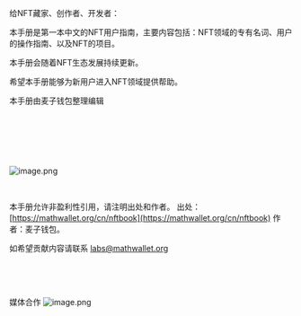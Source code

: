 给NFT藏家、创作者、开发者：
​

本手册是第一本中文的NFT用户指南，主要内容包括：NFT领域的专有名词、用户的操作指南、以及NFT的项目。
​

本手册会随着NFT生态发展持续更新。
​

希望本手册能够为新用户进入NFT领域提供帮助。
​

本手册由麦子钱包整理编辑
​

​

​

​

![image.png](/nft_docs/images/1928571923.png)
​

​

本手册允许非盈利性引用，请注明出处和作者。
出处：[https://mathwallet.org/cn/nftbook](https://mathwallet.org/cn/nftbook) 作者：麦子钱包。
​

如希望贡献内容请联系 labs@mathwallet.org
​

​

​

媒体合作
![image.png](/nft_docs/images/8129759871.png)